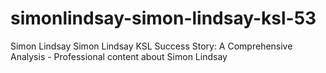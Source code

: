 # simonlindsay-simon-lindsay-ksl-53
Simon Lindsay Simon Lindsay KSL Success Story: A Comprehensive Analysis - Professional content about Simon Lindsay
